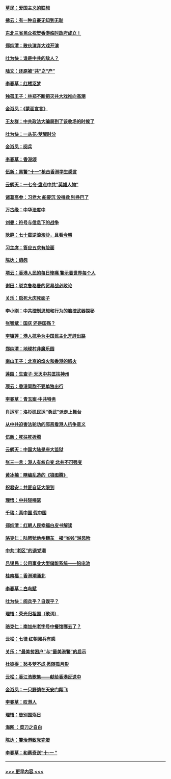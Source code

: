 #### [草民：爱国主义的联想](../pages/nsc993/n11572333.md?t=10070033) 
#### [拂云：有一种自豪无知到无耻](../pages/nsc993/n11572006.md?t=10070033) 
#### [东北三省民众祝贺香港临时政府成立！](../pages/nsc993/n11571215.md?t=10070033) 
#### [郑纯清：散伙演弃大戏开演](../pages/nsc993/n11570826.md?t=10070033) 
#### [吐为快：谁是中共的敌人？](../pages/nsc993/n11570817.md?t=10070033) 
#### [陆文：还原被“共”之“产”](../pages/nsc993/n11570798.md?t=10070033) 
#### [李春草：红楼沤梦](../pages/nsc993/n11569673.md?t=10070033) 
#### [独孤王子：林郑不断把灭共大戏推向高潮](../pages/nsc993/n11569381.md?t=10070033) 
#### [金浴凤：《蒙面宣言》](../pages/nsc993/n11569368.md?t=10070033) 
#### [王友群：中共政法大骗局到了该收场的时候了](../pages/nsc993/n11568940.md?t=10070033) 
#### [吐为快：一丛花‧梦醒时分](../pages/nsc993/n11567491.md?t=10070033) 
#### [金浴凤：阅兵](../pages/nsc993/n11567454.md?t=10070033) 
#### [李春草：香港颂](../pages/nsc993/n11567444.md?t=10070033) 
#### [伍新：黑警“十一”枪击香港学生感言](../pages/nsc993/n11567426.md?t=10070033) 
#### [云鹤天：一七令‧盘点中共“英雄人物”](../pages/nsc993/n11567091.md?t=10070033) 
#### [诸葛高参：习老大 船要沉 没得救 别挣巴了](../pages/nsc993/n11566976.md?t=10070033) 
#### [万古缘：中华法度中](../pages/nsc993/n11566726.md?t=10070033) 
#### [刘曼：符号与信息下的战争](../pages/nsc993/n11564655.md?t=10070033) 
#### [耿静：七十载逆浪淘沙，且看今朝](../pages/nsc993/n11564520.md?t=10070033) 
#### [习主席：答应五求有脸面](../pages/nsc993/n11563953.md?t=10070033) 
#### [陈达：鸽怨](../pages/nsc993/n11561879.md?t=10070033) 
#### [项云：香港人民的每日惨痛  警示着世界每个人](../pages/nsc993/n11559273.md?t=10070033) 
#### [谢田：驳克鲁格曼的贸易战必败论](../pages/nsc993/n11555840.md?t=10070033) 
#### [关乐：启死大庆死面子](../pages/nsc993/n11556823.md?t=10070033) 
#### [李小刚：中共控制思想和行为的脑控武器探秘](../pages/nsc993/n11556776.md?t=10070033) 
#### [张智斌：国庆  还是国殇？](../pages/nsc993/n11556617.md?t=10070033) 
#### [李镇莲：港人抗争为中国民主化开辟出路](../pages/nsc993/n11556570.md?t=10070033) 
#### [郑纯清：地球村非魔乐园](../pages/nsc993/n11555415.md?t=10070033) 
#### [南山王子：北京的焰火和香港的怒火](../pages/nsc993/n11555318.md?t=10070033) 
#### [莲园：生查子·天灭中共匡扶神州](../pages/nsc993/n11555302.md?t=10070033) 
#### [项云：香港同胞不要单独出行](../pages/nsc993/n11555276.md?t=10070033) 
#### [李春草：青玉案‧中共特务](../pages/nsc993/n11552356.md?t=10070033) 
#### [肖运军：洛杉矶民运“勇武”派走上舞台](../pages/nsc993/n11551595.md?t=10070033) 
#### [从中共迫害法轮功的邪恶看港人抗争意义](../pages/nsc993/n11540858.md?t=10070033) 
#### [伍新：死往死折腾](../pages/nsc993/n11550174.md?t=10070033) 
#### [云鹤天：中国大陆是座大监狱](../pages/nsc993/n11550155.md?t=10070033) 
#### [张三一言：港人有权自变 北共不可强变](../pages/nsc993/n11550132.md?t=10070033) 
#### [黄冰楠：瞎编乱造的《狼图腾》](../pages/nsc993/n11550082.md?t=10070033) 
#### [祝君安：共匪自证大限到](../pages/nsc993/n11550041.md?t=10070033) 
#### [理悟：中共轻嘚瑟](../pages/nsc993/n11547978.md?t=10070033) 
#### [千瑞：真中国 假中国](../pages/nsc993/n11547865.md?t=10070033) 
#### [郑纯清：红朝人民幸福白皮书解读](../pages/nsc993/n11547499.md?t=10070033) 
#### [骆克仁：陆团犹他州翻车　揭“省钱”游风险](../pages/nsc993/n11546977.md?t=10070033) 
#### [中共“老区”的退党潮](../pages/nsc993/n11545995.md?t=10070033) 
#### [吕锡民：公用事业大型储能系统——铅电池](../pages/nsc993/n11545701.md?t=10070033) 
#### [桂南福：香港潮涌北](../pages/nsc993/n11545682.md?t=10070033) 
#### [李春草：白鸟赋](../pages/nsc993/n11545663.md?t=10070033) 
#### [吐为快：阅兵乎？自娱乎？](../pages/nsc993/n11545625.md?t=10070033) 
#### [理悟：荣光归祖国（歌词）](../pages/nsc993/n11545616.md?t=10070033) 
#### [骆克仁：南加州老字号中餐馆哪去了？](../pages/nsc993/n11545120.md?t=10070033) 
#### [云松：七律 红朝阅兵有感](../pages/nsc993/n11542394.md?t=10070033) 
#### [关乐：“最美贫困户”与“最美港警”的启示](../pages/nsc993/n11542252.md?t=10070033) 
#### [杜彼得：愁多梦不成 愿随孤月影](../pages/nsc993/n11540296.md?t=10070033) 
#### [云松：香江浩歌集——献给香港反送中](../pages/nsc993/n11540149.md?t=10070033) 
#### [金浴凤：一只野鸽在天安门翔飞](../pages/nsc993/n11540280.md?t=10070033) 
#### [李春草：叹港人](../pages/nsc993/n11540119.md?t=10070033) 
#### [理悟：告别国殇日](../pages/nsc993/n11539610.md?t=10070033) 
#### [海网 ：菜刀之自白](../pages/nsc993/n11539597.md?t=10070033) 
#### [陈达：警治港致党完蛋](../pages/nsc993/n11538127.md?t=10070033) 
#### [李春草：和蔡奇送“十·一 ”](../pages/nsc993/n11537810.md?t=10070033) 

----
#### [ >>> 更早内容 <<< ](../indexes/nsc993-earlier.md)
